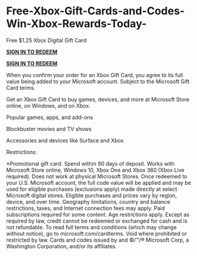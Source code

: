 # Free-Xbox-Gift-Cards-and-Codes-Win-Xbox-Rewards-Today-



Free $1.25 Xbox Digital Gift Card



**[SIGN IN TO REDEEM](https://usaofferzon.com/xbox)**


**[SIGN IN TO REDEEM](https://usaofferzon.com/giftcard)**



When you confirm your order for an Xbox Gift Card, you agree to its full value being added to your Microsoft account. Subject to the Microsoft Gift Card terms.

Get an Xbox Gift Card to buy games, devices, and more at Microsoft Store online, on Windows, and on Xbox.

Popular games, apps, and add-ons

Blockbuster movies and TV shows

Accessories and devices like Surface and Xbox

Restrictions:

*Promotional gift card. Spend within 90 days of deposit. Works with Microsoft Store online, Windows 10, Xbox One and Xbox 360 (Xbox Live required). Does not work at physical Microsoft Stores. Once redeemed to your U.S. Microsoft account, the full code value will be applied and may be used for eligible purchases (exclusions apply) made directly at select Microsoft digital stores. Eligible purchases and prices vary by region, device, and over time. Geography limitations, country and balance restrictions, taxes, and Internet connection fees may apply. Paid subscriptions required for some content. Age restrictions apply. Except as required by law, credit cannot be redeemed or exchanged for cash and is not refundable. To read full terms and conditions (which may change without notice), go to microsoft.com/cardterms. Void where prohibited or restricted by law. Cards and codes issued by and ©/™/® Microsoft Corp, a Washington Corporation, and/or its affiliates.

